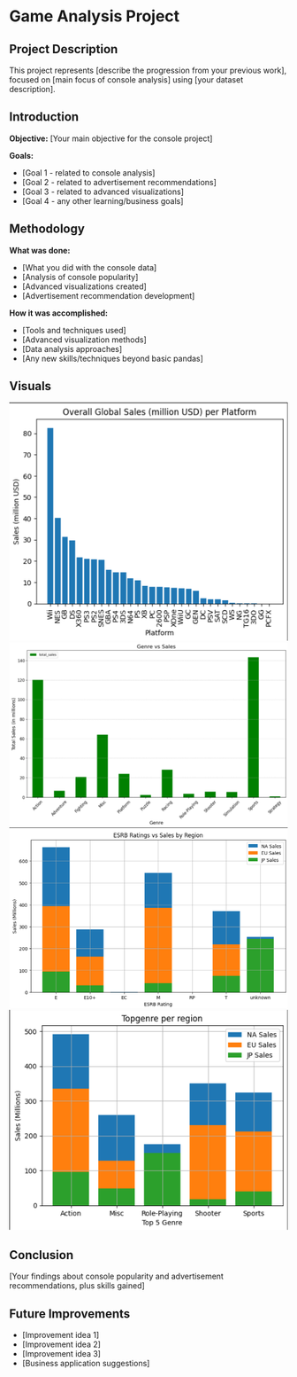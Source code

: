 # Game Analysis Project

## Project Description
This project represents [describe the progression from your previous work], focused on [main focus of console analysis] using [your dataset description].

## Introduction
**Objective:** [Your main objective for the console project]

**Goals:**
- [Goal 1 - related to console analysis]
- [Goal 2 - related to advertisement recommendations]
- [Goal 3 - related to advanced visualizations]
- [Goal 4 - any other learning/business goals]

## Methodology
**What was done:**
- [What you did with the console data]
- [Analysis of console popularity]
- [Advanced visualizations created]
- [Advertisement recommendation development]

**How it was accomplished:**
- [Tools and techniques used]
- [Advanced visualization methods]
- [Data analysis approaches]
- [Any new skills/techniques beyond basic pandas]

## Visuals
![Overall Sales](Screenshots/Screenshot_(47).PNG)
![Genre Vs Sales](Screenshots/Screenshot_(48).PNG)
![ESRB ratings Vs sales by region](Screenshots/Screenshot_(49).PNG)
![Top Genre Per Region](Screenshots/Screenshot_(50).PNG)

## Conclusion
[Your findings about console popularity and advertisement recommendations, plus skills gained]

## Future Improvements
- [Improvement idea 1]
- [Improvement idea 2]
- [Improvement idea 3]
- [Business application suggestions]
